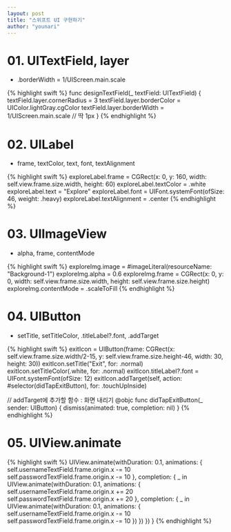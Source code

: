 ```yaml
---
layout: post
title: "스위프트 UI 구현하기"
author: "younari"
---
```


# 01. UITextField, layer
- .borderWidth = 1/UIScreen.main.scale

{% highlight swift %}
func designTextField(_ textField: UITextField) {
    textField.layer.cornerRadius = 3
    textField.layer.borderColor = UIColor.lightGray.cgColor
    textField.layer.borderWidth = 1/UIScreen.main.scale // 딱 1px
}
{% endhighlight %}


# 02. UILabel
- frame, textColor, text, font, textAlignment

{% highlight swift %}
exploreLabel.frame = CGRect(x: 0, y: 160, width: self.view.frame.size.width, height: 60)
exploreLabel.textColor = .white
exploreLabel.text = "Explore"
exploreLabel.font = UIFont.systemFont(ofSize: 46, weight: .heavy)
exploreLabel.textAlignment = .center
{% endhighlight %}

# 03. UIImageView
- alpha, frame, contentMode

{% highlight swift %}
exploreImg.image = #imageLiteral(resourceName: "Background-1")
exploreImg.alpha = 0.6
exploreImg.frame = CGRect(x: 0, y: 0, width: self.view.frame.size.width, height: self.view.frame.size.height)
exploreImg.contentMode = .scaleToFill
{% endhighlight %}


# 04. UIButton
- setTitle, setTitleColor, .titleLabel?.font, .addTarget

{% highlight swift %}
exitIcon = UIButton(frame: CGRect(x: self.view.frame.size.width/2-15, y: self.view.frame.size.height-46, width: 30, height: 30))
exitIcon.setTitle("Exit", for: .normal)
exitIcon.setTitleColor(.white, for: .normal)
exitIcon.titleLabel?.font = UIFont.systemFont(ofSize: 12)
exitIcon.addTarget(self, action: #selector(didTapExitButton), for: .touchUpInside)

// addTarget에 추가할 함수 : 화면 내리기
@objc func didTapExitButton(_ sender: UIButton) {
	dismiss(animated: true, completion: nil)
}
{% endhighlight %}


# 05. UIView.animate

{% highlight swift %}
UIView.animate(withDuration: 0.1, animations: {
        self.usernameTextField.frame.origin.x -= 10
        self.passwordTextField.frame.origin.x -= 10
    }, completion: { _ in
        UIView.animate(withDuration: 0.1, animations: {
            self.usernameTextField.frame.origin.x += 20
            self.passwordTextField.frame.origin.x += 20
        }, completion: { _ in
            UIView.animate(withDuration: 0.1, animations: {
                self.usernameTextField.frame.origin.x -= 10
                self.passwordTextField.frame.origin.x -= 10
            })
        })
    })
}
{% endhighlight %}